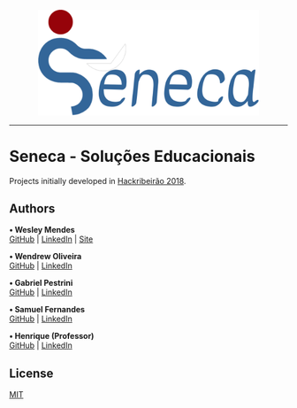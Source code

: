 <p align="center">
   <a href="https://github.com/WesGtoX/hackribeirao2018">
     <img src="static/images/Logo3.png" alt="Seneca" title="Seneca" width="400">
   </a>
</p>

-----------------

# Seneca - Soluções Educacionais

Projects initially developed in [Hackribeirão 2018](https://www.facebook.com/events/690086488013665/).

## Authors ##

**• Wesley Mendes**  
[GitHub](https://github.com/WesGtoX) | [LinkedIn](https://www.linkedin.com/in/wesgtox/) | [Site](https://wesleymends.com.br)  

**• Wendrew Oliveira**  
[GitHub](https://github.com/wendrewdevelop) | [LinkedIn](https://www.linkedin.com/in/wendrew-oliveira-31252411a/)  

**• Gabriel Pestrini**  
[GitHub](https://github.com/Pestrini) | [LinkedIn](https://www.linkedin.com/in/pestrini/)  

**• Samuel Fernandes**  
[GitHub](https://github.com/samuelcdias) | [LinkedIn]()  

**• Henrique (Professor)**  
[GitHub]() | [LinkedIn]()  

## License ##

[MIT](LICENSE)